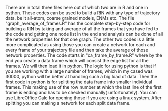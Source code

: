 There are in total three files here out of which two are in R and one in python.  These codes can be used to build a RIN with any type of trajectory data, be it all-atom, coarse grained models, ENMs etc. The file "graph_average_of_frames.R" 
has the complete step-by-step code for building a RIN by taking and average of all the frames that you have fed to the code and getting one node list in the end and analysis can be done of all the network properties for that one graph.
The other two codes is a little more complicated as using those you can create a network for each and every frame of your trajectory file and then take the average of those network properties. 
The code starts in "ca_frame_by_frame.R" where by the end you create a data frame which will consist the edge list for all the frames. We will then load it in python.
The logic for using python is that if you are working with a large number of frames, which in my cased was 30000, python will be better at handling such a big load of data.
Then the first code in python is for splitting the data frame into smaller individual frames. This making use of the row number at which the last line of the first frame is ending and has to be checked manually( unfortunately).
You can use LibreOffice Calc for opening those if you are using a linux system. After splitting you can making a network for each split data frame.
